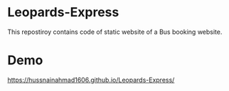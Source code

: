 # Leopards-Express
This repostiroy contains code of static website of a Bus booking website.

# Demo
https://hussnainahmad1606.github.io/Leopards-Express/
